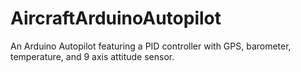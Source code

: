 # AircraftArduinoAutopilot
An Arduino Autopilot featuring a PID controller with GPS, barometer, temperature, and 9 axis attitude sensor. 

